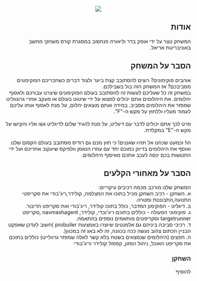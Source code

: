   
<p align="center">
  <img src="https://user-images.githubusercontent.com/50797734/100894383-1c201b80-34c5-11eb-9ba9-38145b8695bc.png">
</p>
<div dir='rtl' lang='he'>
  
## אודות
המשחק נוצר על ידי אופק בדר וליאורה פנחסוב במסגרת קורס משחקי מחשב באוניבריטת אריאל.

## הסבר על המשחק
אוהבים פוקימונים? רוצים להסתובב קצת ביער ולצוד דברים כשחבריכם הפוקימונים מסביבכם? אז המשחק הזה בול בשבילכם.<br/>
במשחק זה כל שעליכם לעשות זה להסתובב בעולם הפוקימונים שיצרנו עבורכם ולאסוף יהלומים.
את היהלומים אתם יכולים למצוא על ידי שיטוט בעולם או מעקב אחרי גרונווליט שמפזר את היהלומים מסביב. במידה ואתם מוצאים יהלום, על מנת לאסוף אותו עליכם לעמוד מעליו וללחוץ על מקש ה-"F".<br/><br/>
פרט לכך אתם יכולים לדבר עם דיגליט, על מנת להגיד שלום לדיגליט גשו אליו והקישו על מקש ה-"E" במקלדת.<br/><br/>
הו! וכמעט שכחנו אל תהיו שאננים! כי חוץ מכם גם רודיס מסתובב בעולם הקסום שלנו ואוסף את היהלומים בדיוק כמוכם יחד עם עוזרו הנאמן וולפיקס שיעקוב אחריכם ועל ידי התנגשות בכם ינסה לעכב אתכם מאיסוף היהלומים.

## הסבר על מאחורי הקלעים
המשחק שלנו מורכב מכמה רכיבים עיקריים:<br/>
א. השחקן - רכיב השחקן מכיל בתוכו את המצלמה, קולידר,ריג'בודי את סקריפטי התנועה,התבוננות ומטרה.<br/>
ב. דיגליט - הפוקימון המדבר, כולל בתוכו קולידר, ריג'בודי ואת סקריפט הדיבור.<br/>
ג. פוקימוני הפעולה - כוללים בתוכם ריג'ובדי, קולידר, navmashagent ,סקריפט targetrunner וסקריפטים מותאמים נוספים בהתאמה.<br/>
ד. רכיבי סביבה ביניהם גם אלמנטים שיוצרו באמצעות probuiler )חשוב לעדכן שאפקט הבניין הכתום צהוב נעשה ככה בכוונה, זה לא באג זה במכוון(.<br/>
ה. חפצים (היהלומים שנמצאים בשטח בלא קשר לאלה שמפזר גרוולייט) כוללים בתוכם את סקריפט האוכל, ניהול המזון, קפסול קולידר וריג'בודי


### השחקן
להוסיף


</div>
